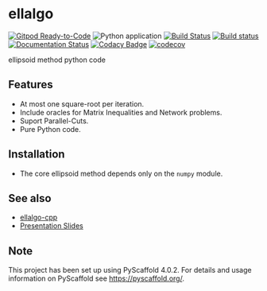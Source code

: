 # ellalgo

[![Gitpod Ready-to-Code](https://img.shields.io/badge/Gitpod-Ready--to--Code-blue?logo=gitpod)](https://gitpod.io/#https://github.com/luk036/ellalgo)
![Python application](https://github.com/luk036/ellalgo/workflows/Python%20application/badge.svg)
[![Build Status](https://travis-ci.org/luk036/ellalgo.svg?branch=master)](https://travis-ci.org/luk036/ellalgo)
[![Build status](https://ci.appveyor.com/api/projects/status/0v1cf05tcueny7d9?svg=true)](https://ci.appveyor.com/project/luk036/ellalgo)
[![Documentation Status](https://readthedocs.org/projects/ellalgo/badge/?version=latest)](https://ellalgo.readthedocs.io/en/latest/?badge=latest)
[![Codacy Badge](https://api.codacy.com/project/badge/Grade/a2f75bd3cc1e4c34be4741bdd61168ba)](https://app.codacy.com/app/luk036/ellalgo?utm_source=github.com&utm_medium=referral&utm_content=luk036/ellalgo&utm_campaign=badger)
[![codecov](https://codecov.io/gh/luk036/ellalgo/branch/master/graph/badge.svg)](https://codecov.io/gh/luk036/ellalgo)

ellipsoid method python code

## Features

- At most one square-root per iteration.
- Include oracles for Matrix Inequalities and Network problems.
- Suport Parallel-Cuts.
- Pure Python code.

## Installation

- The core ellipsoid method depends only on the `numpy` module.

## See also

- [ellalgo-cpp](https://github.com/luk036/ellalgo-cpp)
- [Presentation Slides](https://luk036.github.io/cvx)

<!-- pyscaffold-notes -->

## Note

This project has been set up using PyScaffold 4.0.2. For details and usage
information on PyScaffold see https://pyscaffold.org/.

